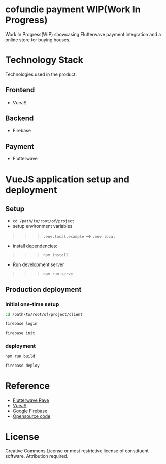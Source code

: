 # cofundie payment WIP(Work In Progress)

Work In Progress(WIP) showcasing Flutterwave payment integration and a online store for buying houses.

# Technology Stack
Technologies used in the product.

## Frontend
- VueJS

## Backend
- Firebase

## Payment
- Flutterwave

# VueJS application setup and deployment

## Setup
- `cd /path/to/root/of/project`
- setup environment variables
>>>`.env.local.example` -->  `.env.local`
- install dependencies: 
>>> `npm install`
- Run development server
>>>`npm run serve` 

## Production deployment

### initial one-time setup

```bash
cd /path/to/root/of/project/client
```

```bash
firebase login
```

```bash
firebase init
```

### deployment

```bash
npm run build
```

```bash
firebase deploy
```
# Reference

- [Flutterwave Rave](https://ravepay.co)
- [VueJS](https://vuejs.org)
- [Google Firebase](https://firebase.google.com)
- [Opensource code]()

# License
Creative Commons License or most restrictive license of constituent software. Attribution required.
